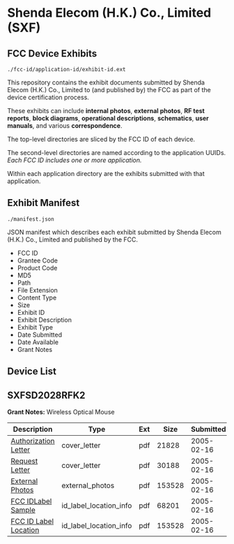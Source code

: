 # Shenda Elecom (H.K.) Co., Limited (SXF)
## FCC Device Exhibits

```
./fcc-id/application-id/exhibit-id.ext
```

This repository contains the exhibit documents submitted by Shenda Elecom (H.K.) Co., Limited to (and published by) the FCC as part of the device certification process.

These exhibits can include **internal photos**, **external photos**, **RF test reports**, **block diagrams**, **operational descriptions**, **schematics**, **user manuals**, and various **correspondence**.

The top-level directories are sliced by the FCC ID of each device.

The second-level directories are named according to the application UUIDs. *Each FCC ID includes one or more application.*

Within each application directory are the exhibits submitted with that application. 

## Exhibit Manifest

```
./manifest.json
```

JSON manifest which describes each exhibit submitted by Shenda Elecom (H.K.) Co., Limited and published by the FCC.

- FCC ID
- Grantee Code
- Product Code
- MD5
- Path
- File Extension
- Content Type
- Size
- Exhibit ID
- Exhibit Description
- Exhibit Type
- Date Submitted
- Date Available
- Grant Notes

## Device List
## SXFSD2028RFK2
**Grant Notes:** Wireless Optical Mouse

| Description | Type | Ext | Size | Submitted | Available |
| ----------- | ---- | --- | ---- | --------- | --------- |
| [Authorization Letter](SXFSD2028RFK2/98076c74e51f63ba8d4e15fec4ea204b/516026.pdf) | cover_letter | pdf | 21828 | 2005-02-16 | 2005-02-16 |
| [Request Letter](SXFSD2028RFK2/98076c74e51f63ba8d4e15fec4ea204b/516027.pdf) | cover_letter | pdf | 30188 | 2005-02-16 | 2005-02-16 |
| [External Photos](SXFSD2028RFK2/98076c74e51f63ba8d4e15fec4ea204b/516028.pdf) | external_photos | pdf | 153528 | 2005-02-16 | 2005-02-16 |
| [FCC IDLabel Sample](SXFSD2028RFK2/98076c74e51f63ba8d4e15fec4ea204b/516029.pdf) | id_label_location_info | pdf | 68201 | 2005-02-16 | 2005-02-16 |
| [FCC ID Label Location](SXFSD2028RFK2/98076c74e51f63ba8d4e15fec4ea204b/516028.pdf) | id_label_location_info | pdf | 153528 | 2005-02-16 | 2005-02-16 |
